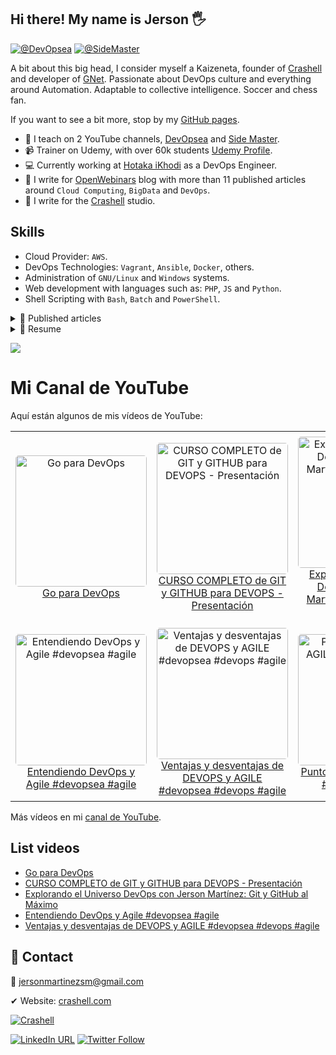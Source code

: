 ## Hi there! My name is Jerson 🖐
<!-- <img src = "https://raw.githubusercontent.com/MartinHeinz/MartinHeinz/master/wave.gif" style="width:25px;" width="25px"> -->

[![@DevOpsea](https://img.shields.io/youtube/channel/subscribers/UCHQb90WIYhLUObEc8uVJR6A?label=%40DevOpsea&style=social)](https://www.youtube.com/@devopsea?sub_confirmation=1)
[![@SideMaster](https://img.shields.io/youtube/channel/subscribers/UC-_To7b_NPrxvgG-_de5HRA?label=%40SideMaster&style=social)](https://youtube.com/sidemaster?sub_confirmation=1)

A bit about this big head, I consider myself a Kaizeneta, founder of [Crashell](https://www.crashell.com) and developer of [GNet](https://www.crashell.com/gnet). Passionate about DevOps culture and everything around Automation. Adaptable to collective intelligence. Soccer and chess fan. 
 
If you want to see a bit more, stop by my [GitHub pages](https://jersonmartinez.github.io/jersonmartinez/).

- 🎥 I teach on 2 YouTube channels, [DevOpsea](https://www.youtube.com/@devopsea?sub_confirmation=1) and [Side Master](https://www.youtube.com/user/sidemastersupremo?sub_confirmation=1).
- 📹 Trainer on Udemy, with over 60k students [Udemy Profile](https://www.udemy.com/user/side-master/).
- 💻 Currently working at [Hotaka iKhodi](https://www.hotaka.io/) as a DevOps Engineer.
- 📰 I write for [OpenWebinars](https://openwebinars.net/@antoniomorenosm/) blog with more than 11 published articles around `Cloud Computing`, `BigData` and `DevOps`.
- 📰 I write for the [Crashell](https://www.crashell.com/estudio) studio.

## Skills
<!-- <img src = "https://media2.giphy.com/media/QssGEmpkyEOhBCb7e1/giphy.gif?cid=ecf05e47a0n3gi1bfqntqmob8g9aid1oyj2wr3ds3mg700bl&rid=giphy.gif" width="20px"> -->
- Cloud Provider: `AWS`.
- DevOps Technologies: `Vagrant`, `Ansible`, `Docker`, others.
- Administration of `GNU/Linux` and `Windows` systems.
- Web development with languages such as: `PHP`, `JS` and `Python`.
- Shell Scripting with `Bash`, `Batch` and `PowerShell`.

<details>
	<summary> 📰 Published articles</summary>
<br>
	<ul>
		<li><a href="https://openwebinars.net/blog/monitorizando-datos-con-influxdb-telegraf-y-grafana/" target="_blank">📄 Monitorizando datos con InfluxDB, Telegraf y Grafana</a></li>
		<li><a href="https://openwebinars.net/blog/que-es-influxdb-y-primeros-pasos/" target="_blank">📄 Qué es InfluxDB y primeros pasos</a></li>
		<li><a href="https://openwebinars.net/blog/que-es-telegraf-y-primeros-pasos/" target="_blank">📄 Qué es Telegraf y primeros pasos</a></li>
		<li><a href="https://openwebinars.net/blog/que-es-grafana-y-primeros-pasos/" target="_blank">📄 Qué es Grafana y primeros pasos</a></li>
		<li><a href="https://openwebinars.net/blog/go-vs-python-diferencias-y-puntos-fuertes/" target="_blank">📄 Go vs Python: Diferencias y puntos fuertes</a></li>
		<li><a href="https://openwebinars.net/blog/gestion-de-procesos-y-servicios-desde-shell-script-en-windows/" target="_blank">📄 Gestión de procesos y servicios desde Shell Script en Windows</a></li>
		<li><a href="https://www.crashell.com/estudio/habilitar_distro_wsl_2_con_docker_engine_en_windows" target="_blank">📄 Habilitar distro WSL 2 con Docker Engine en Windows</a></li>
		<li><a href="https://www.crashell.com/estudio/hacer_ping_desde_php" target="_blank">📄 Hacer ping desde PHP</a></li>
		<li><a href="https://www.crashell.com/estudio/cortar_y_unir_archivos_desde_php" target="_blank">📄 Cortar y unir archivos desde PHP</a></li>
		<li><a href="https://www.crashell.com/estudio/mejora_la_productividad_de_tu_empresa_con_git" target="_blank">📄 Mejora la productividad de tu empresa con Git</a></li>
		<li><a href="https://openwebinars.net/blog/infraestructura-lamp-con-docker-compose/" target="_blank">📄 Infraestructura LAMP con Docker Compose</a></li>
		<li><a href="https://openwebinars.net/blog/programacion-de-tareas-desde-la-terminal-de-windows/" target="_blank">📄 Programación de tareas desde la terminal de Windows</a></li>
		<li><a href="https://openwebinars.net/blog/automatizacion-de-procesos-con-shell-script-batch/" target="_blank">📄 Automatización de procesos con Shell Script Batch</a></li>
		<li><a href="https://openwebinars.net/blog/20-comandos-de-red-mas-importantes-en-windows/" target="_blank">📄 20 comandos de red más importantes en Windows</a></li>
		<li><a href="https://openwebinars.net/blog/shell-scripting-en-sistemas-windows/" target="_blank">📄 Shell Scripting en Sistemas Windows</a></li>
		<li><a href="https://openwebinars.net/blog/certificaciones-de-azure/" target="_blank">📄 Certificaciones de Microsoft Azure</a></li>
		<li><a href="https://openwebinars.net/blog/go-para-devops/" target="_blank">📄 Go para DevOps</a></li>
		<li><a href="https://openwebinars.net/blog/trunk-based-development-vs-git-flow-cual-elegir/" target="_blank">📄 Trunk Based Development vs Git Flow, cuál elegir</a></li>
		<li><a href="https://openwebinars.net/blog/evolucion-y-futuro-de-los-proveedores-cloud/" target="_blank">📄 Evolución y futuro de los proveedores Cloud</a></li>
		<li><a href="https://openwebinars.net/blog/agile-testing-principios-etapas-y-ventajas/" target="_blank">📄 Agile testing: Principios, etapas y ventajas</a></li>
		<li><a href="https://openwebinars.net/blog/top-herramientas-devops-comunicacion-y-chatops/" target="_blank">📄 Top herramientas DevOps: Comunicación y ChatOps</a></li>
		<li><a href="https://openwebinars.net/blog/top-herramientas-devops-del-monitoreo-la-observabilidad/" target="_blank">📄 Top herramientas DevOps: Del Monitoreo a la Observabilidad</a></li>
	</ul>
</details>

<details>
	<summary> 📃 Resume</summary>
<br>
<ul><li><a href="https://github.com/jersonmartinez/jersonmartinez/blob/main/src/CV/Curriculum%20Vitae%20-%20Jerson%20Antonio%20Mart%C3%ADnez%20Moreno.pdf">👉 View document</a>.</li></ul>
</details>

[![](https://visitcount.itsvg.in/api?id=jersonmartinez&label=Profile%20visits&color=12&icon=5&pretty=true)](https://visitcount.itsvg.in)

# Mi Canal de YouTube

Aquí están algunos de mis vídeos de YouTube:

<!-- YOUTUBE-VIDEOS-LIST-BEGIN -->
<table style="width: 100%; border-collapse: collapse; overflow-y: hidden;"><tr><td style="padding: 8px; text-align: center;"><a href="https://www.youtube.com/watch?v=o8MFI4VRkmg" target="_blank"><img src="https://img.youtube.com/vi/o8MFI4VRkmg/0.jpg" alt="Go para DevOps" style="width:210px; border-radius: 5px;"><br>Go para DevOps</a></td><td style="padding: 8px; text-align: center;"><a href="https://www.youtube.com/watch?v=NPM62BMnLS4" target="_blank"><img src="https://img.youtube.com/vi/NPM62BMnLS4/0.jpg" alt="CURSO COMPLETO de GIT y GITHUB para DEVOPS - Presentación" style="width:210px; border-radius: 5px;"><br>CURSO COMPLETO de GIT y GITHUB para DEVOPS - Presentación</a></td><td style="padding: 8px; text-align: center;"><a href="https://www.youtube.com/watch?v=g3xLye3LDWs" target="_blank"><img src="https://img.youtube.com/vi/g3xLye3LDWs/0.jpg" alt="Explorando el Universo DevOps con Jerson Martínez: Git y GitHub al Máximo" style="width:210px; border-radius: 5px;"><br>Explorando el Universo DevOps con Jerson Martínez: Git y GitHub al Máximo</a></td></tr><tr><td style="padding: 8px; text-align: center;"><a href="https://www.youtube.com/watch?v=UWDj87JuGcU" target="_blank"><img src="https://img.youtube.com/vi/UWDj87JuGcU/0.jpg" alt="Entendiendo DevOps y Agile #devopsea #agile" style="width:210px; border-radius: 5px;"><br>Entendiendo DevOps y Agile #devopsea #agile</a></td><td style="padding: 8px; text-align: center;"><a href="https://www.youtube.com/watch?v=kVJAWXVY-UY" target="_blank"><img src="https://img.youtube.com/vi/kVJAWXVY-UY/0.jpg" alt="Ventajas y desventajas de DEVOPS y AGILE #devopsea #devops #agile" style="width:210px; border-radius: 5px;"><br>Ventajas y desventajas de DEVOPS y AGILE #devopsea #devops #agile</a></td><td style="padding: 8px; text-align: center;"><a href="https://www.youtube.com/watch?v=ucLcOnrYu_0" target="_blank"><img src="https://img.youtube.com/vi/ucLcOnrYu_0/0.jpg" alt="Puntos FUERTES de AGILE #devopsea #agile" style="width:210px; border-radius: 5px;"><br>Puntos FUERTES de AGILE #devopsea #agile</a></td></tr><tr></tr></table>
<!-- YOUTUBE-VIDEOS-LIST-END -->

Más vídeos en mi [canal de YouTube](https://www.youtube.com/channel/UCHQb90WIYhLUObEc8uVJR6A).


## List videos

<!-- NO-YOUTUBE-VIDEOS-LIST:START -->
- [Go para DevOps](https://www.youtube.com/watch?v=o8MFI4VRkmg)
- [CURSO COMPLETO de GIT y GITHUB para DEVOPS - Presentación](https://www.youtube.com/watch?v=NPM62BMnLS4)
- [Explorando el Universo DevOps con Jerson Martínez: Git y GitHub al Máximo](https://www.youtube.com/watch?v=g3xLye3LDWs)
- [Entendiendo DevOps y Agile #devopsea #agile](https://www.youtube.com/watch?v=UWDj87JuGcU)
- [Ventajas y desventajas de DEVOPS y AGILE #devopsea #devops #agile](https://www.youtube.com/watch?v=kVJAWXVY-UY)
<!-- NO-YOUTUBE-VIDEOS-LIST:END -->

## 💬 Contact

💌 jersonmartinezsm@gmail.com

✔ Website: [crashell.com](https://www.crashell.com)

<a href="https://www.crashell.com/?suscribirse" target="_blank"><img alt="Crashell" src="https://img.shields.io/twitter/url?color=9cf&label=%40Crashell&logo=Crashell&logoColor=informational&style=for-the-badge&url=https%3A%2F%2Ftwitter.com%2Fantoniomorenosm"></a>

<a href="https://www.linkedin.com/in/jersonmartinezsm/" target="_blank"><img alt="LinkedIn URL" src="https://img.shields.io/twitter/url?label=Jerson%20Martinez&logo=linkedin&style=social&url=https%3A%2F%2Fwww.linkedin.com%2Fin%2Fjersonmartinezsm%2F"></a>
<a href="https://twitter.com/antoniomorenosm" target="_blank"><img alt="Twitter Follow" src="https://img.shields.io/twitter/follow/antoniomorenosm?label=S%C3%ADgueme%20en%20%40antoniomorenosm&style=social"></a>
